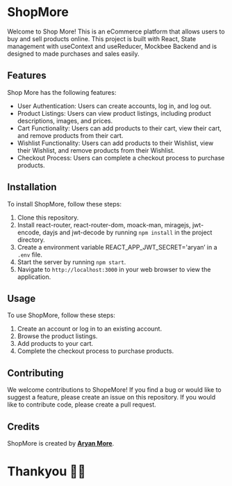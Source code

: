 # ShopMore

Welcome to Shop More! This is an eCommerce platform that allows users to buy and sell products online. This project is built with React, State management with useContext and useReducer, Mockbee Backend and is designed to made purchases and sales easily.

## Features

Shop More has the following features:

- User Authentication: Users can create accounts, log in, and log out.
- Product Listings: Users can view product listings, including product descriptions, images, and prices.
- Cart Functionality: Users can add products to their cart, view their cart, and remove products from their cart.
- Wishlist Functionality: Users can add products to their Wishlist, view their Wishlist, and remove products from their Wishlist.
- Checkout Process: Users can complete a checkout process to purchase products.

## Installation

To install ShopMore, follow these steps:

1. Clone this repository.
2. Install react-router, react-router-dom, moack-man, miragejs, jwt-encode, dayjs and jwt-decode by running `npm install` in the project directory.
3. Create a environment variable REACT_APP_JWT_SECRET='aryan’ in a `.env` file.
4. Start the server by running `npm start`.
5. Navigate to `http://localhost:3000` in your web browser to view the application.

## Usage

To use ShopMore, follow these steps:

1. Create an account or log in to an existing account.
2. Browse the product listings.
3. Add products to your cart.
4. Complete the checkout process to purchase products.

## Contributing

We welcome contributions to ShopeMore! If you find a bug or would like to suggest a feature, please create an issue on this repository. If you would like to contribute code, please create a pull request.

## Credits

ShopMore is created by **[Aryan More](https://www.linkedin.com/in/aryan-more-417497216/)**.

# Thankyou 🙏🏻
